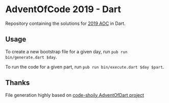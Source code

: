 # AdventOfCode 2019 - Dart

Repository containing the solutions for [2019 AOC](https://adventofcode.com/2019) in Dart.

## Usage

To create a new bootstrap file for a given day, run `pub run bin/generate.dart $day`.

To run the code for a given part, run `pub run bin/execute.dart $day $part`.

## Thanks

File generation highly based on [code-shoily AdventOfDart project](https://github.com/code-shoily/advent-of-dart)